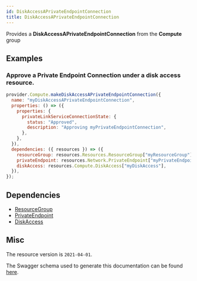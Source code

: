 ```yaml
---
id: DiskAccessAPrivateEndpointConnection
title: DiskAccessAPrivateEndpointConnection
---
```

Provides a **DiskAccessAPrivateEndpointConnection** from the **Compute** group
## Examples
### Approve a Private Endpoint Connection under a disk access resource.
```js
provider.Compute.makeDiskAccessAPrivateEndpointConnection({
  name: "myDiskAccessAPrivateEndpointConnection",
  properties: () => ({
    properties: {
      privateLinkServiceConnectionState: {
        status: "Approved",
        description: "Approving myPrivateEndpointConnection",
      },
    },
  }),
  dependencies: ({ resources }) => ({
    resourceGroup: resources.Resources.ResourceGroup["myResourceGroup"],
    privateEndpoint: resources.Network.PrivateEndpoint["myPrivateEndpoint"],
    diskAccess: resources.Compute.DiskAccess["myDiskAccess"],
  }),
});

```
## Dependencies
- [ResourceGroup](../Resources/ResourceGroup.md)
- [PrivateEndpoint](../Network/PrivateEndpoint.md)
- [DiskAccess](../Compute/DiskAccess.md)
## Misc
The resource version is `2021-04-01`.

The Swagger schema used to generate this documentation can be found [here](https://github.com/Azure/azure-rest-api-specs/tree/main/specification/compute/resource-manager/Microsoft.Compute/stable/2021-04-01/disk.json).
